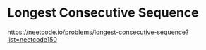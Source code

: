 # Longest Consecutive Sequence
https://neetcode.io/problems/longest-consecutive-sequence?list=neetcode150